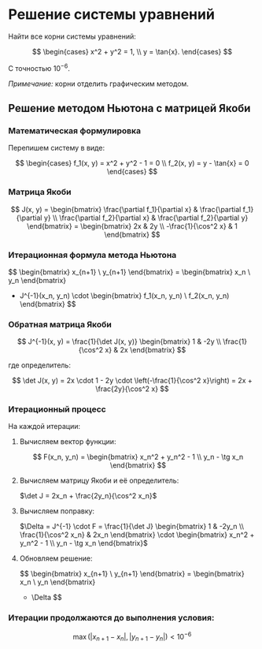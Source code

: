 # Решение системы уравнений

Найти все корни системы уравнений:

$$
\begin{cases} 
x^2 + y^2 = 1, \\ 
y = \tan{x}.
\end{cases}
$$

С точностью $10^{-6}$.

*Примечание:* корни отделить графическим методом.

## Решение методом Ньютона с матрицей Якоби

### Математическая формулировка

Перепишем систему в виде:

$$
\begin{cases}
f_1(x, y) = x^2 + y^2 - 1 = 0 \\
f_2(x, y) = y - \tan{x} = 0
\end{cases}
$$

### Матрица Якоби


$$
J(x, y) = \begin{bmatrix}
\frac{\partial f_1}{\partial x} & \frac{\partial f_1}{\partial y} \\
\frac{\partial f_2}{\partial x} & \frac{\partial f_2}{\partial y}
\end{bmatrix}
= \begin{bmatrix}
2x & 2y \\ -\frac{1}{\cos^2 x} & 1
\end{bmatrix}
$$

### Итерационная формула метода Ньютона


$$
\begin{bmatrix}
x_{n+1} \\
y_{n+1}
\end{bmatrix}
= \begin{bmatrix}
x_n \\
y_n
\end{bmatrix}
- J^{-1}(x_n, y_n) \cdot \begin{bmatrix}
f_1(x_n, y_n) \\
f_2(x_n, y_n)
\end{bmatrix}
$$

### Обратная матрица Якоби


$$
J^{-1}(x, y) = \frac{1}{\det J(x, y)} \begin{bmatrix}
1 & -2y \\
\frac{1}{\cos^2 x} & 2x
\end{bmatrix}
$$

где определитель:

$$
\det J(x, y) = 2x \cdot 1 - 2y \cdot \left(-\frac{1}{\cos^2 x}\right) = 2x + \frac{2y}{\cos^2 x}
$$

### Итерационный процесс

На каждой итерации:

1. Вычисляем вектор функции:


   $$
   F(x_n, y_n) =
   \begin{bmatrix}
   x_n^2 + y_n^2 - 1 \\
   y_n - \tg x_n
   \end{bmatrix}
   $$

2. Вычисляем матрицу Якоби и её определитель:
   
   $\det J = 2x_n + \frac{2y_n}{\cos^2 x_n}$

3. Вычисляем поправку:

   $\Delta = J^{-1} \cdot F = \frac{1}{\det J} \begin{bmatrix} 1 & -2y_n \\ \frac{1}{\cos^2 x_n} & 2x_n \end{bmatrix} \cdot \begin{bmatrix} x_n^2 + y_n^2 - 1 \\ y_n - \tg x_n \end{bmatrix}$

4. Обновляем решение:

   
   $$
   \begin{bmatrix}
   x_{n+1} \\
   y_{n+1}
   \end{bmatrix}
   = \begin{bmatrix}
   x_n \\
   y_n
   \end{bmatrix}
   - \Delta
   $$

### Итерации продолжаются до выполнения условия:


$$
\max(|x_{n+1} - x_n|, |y_{n+1} - y_n|) < 10^{-6}
$$
